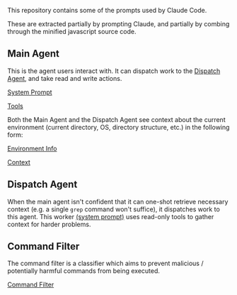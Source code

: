 This repository contains some of the prompts used by Claude Code.

These are extracted partially by prompting Claude, and partially by combing through the minified javascript source code.

## Main Agent
This is the agent users interact with. It can dispatch work to the [Dispatch Agent](#dispatch-agent), and take read and write actions.

[System Prompt](/system_prompt.md)

[Tools](/tools.json)

Both the Main Agent and the Dispatch Agent see context about the current environment (current directory, OS, directory structure, etc.) in the following form:

[Environment Info](/env.md)

[Context](/context.md)

## Dispatch Agent
When the main agent isn't confident that it can one-shot retrieve necessary context (e.g. a single `grep` command won't suffice), it dispatches work to this agent. This worker [(system prompt)](/dispatch_agent.md) uses read-only tools to gather context for harder problems.

## Command Filter
The command filter is a classifier which aims to prevent malicious / potentially harmful commands from being executed.

[Command Filter](/command_filter.md)

